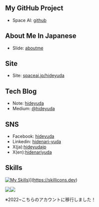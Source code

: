 ## My GitHub Project
- Space AI: [github](https://github.com/spaceaiinc)


## About Me In Japanese
- Slide: [aboutme](https://docs.google.com/presentation/d/1FgKZEIrEXmmQzAU-ZXmPiYFbVX2Bh3nj7MXuzL2AjnQ/edit?usp=sharing)

## Site
- Site: [spaceai.jp/hideyuda](https://spaceai.jp/hideyuda/)

## Tech Blog
- Note: [hideyuda](https://note.com/hideyuda/)
- Medium: [@hideyuda](https://medium.com/@hideyuda)

## SNS
- Facebook: [hideyuda](https://www.facebook.com/hideyuda)
- Linkedin: [hidenari-yuda](https://www.linkedin.com/in/hidenari-yuda-212076266/)
- X(ja):[hideyudajp](https://x.com/hideyudajp)
- X(en):[hidenariyuda](https://x.com/hidenariyuda)

## Skills
[![My Skills]([https://skillicons.dev/icons?i=js,ts,react,go,python,nextjs,docker,gcp,github,git,mysql)](https://skillicons.dev/icons?i=js,ts,react,go,python,nextjs,docker,gcp,github,git,mysql,postgresql,django,supabase,aws))](https://skillicons.dev)


![](http://github-profile-summary-cards.vercel.app/api/cards/most-commit-language?username=hideyuda&theme=solarized_dark)![](http://github-profile-summary-cards.vercel.app/api/cards/repos-per-language?username=hideyuda&theme=solarized_dark)

※2022~こちらのアカウントに移行しました！
